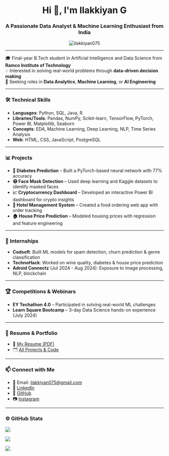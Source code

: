 <h1 align="center">Hi 👋, I'm Ilakkiyan G</h1>
<h3 align="center">A Passionate Data Analyst & Machine Learning Enthusiast from India</h3>

<p align="center">
  <img src="https://komarev.com/ghpvc/?username=ilakkiyan075&label=Profile%20views&color=0e75b6&style=flat" alt="ilakkiyan075" />
</p>

---

🎓 Final-year B.Tech student in Artificial Intelligence and Data Science from **Ramco Institute of Technology**  
💡 Interested in solving real-world problems through **data-driven decision making**  
💼 Seeking roles in **Data Analytics**, **Machine Learning**, or **AI Engineering**

---

### 🛠️ Technical Skills

- **Languages**: Python, SQL, Java, R
- **Libraries/Tools**: Pandas, NumPy, Scikit-learn, TensorFlow, PyTorch, Power BI, Matplotlib, Seaborn
- **Concepts**: EDA, Machine Learning, Deep Learning, NLP, Time Series Analysis
- **Web**: HTML, CSS, JavaScript, PostgreSQL

---

### 📊 Projects

- **🧠 Diabetes Prediction** – Built a PyTorch-based neural network with 77% accuracy
- **😷 Face Mask Detection** – Used deep learning and Kaggle datasets to identify masked faces
- **📈 Cryptocurrency Dashboard** – Developed an interactive Power BI dashboard for crypto insights
- **🍴 Hotel Management System** – Created a food ordering web app with order tracking
- **🏠 House Price Prediction** – Modeled housing prices with regression and feature engineering

---

### 💼 Internships

- **Codsoft**: Built ML models for spam detection, churn prediction & genre classification  
- **TechnoHack**: Worked on wine quality, diabetes & house price prediction  
- **Adroid Connectz** (Jul 2024 - Aug 2024): Exposure to image processing, NLP, blockchain

---

### 🏆 Competitions & Webinars

- **EY Techathon 4.0** – Participated in solving real-world ML challenges  
- **Learn Square Bootcamp** – 3-day Data Science hands-on experience (July 2024)

---

### 📄 Resume & Portfolio

- 📑 [My Resume (PDF)](https://github.com/Ilakkiyan075/Ilakkiyan075/blob/main/Ilakkiyan_Resume.pdf)
- 🗂️ [All Projects & Code](https://github.com/Ilakkiyan075)

---

### 📫 Connect with Me

- 📧 Email: ilakkiyan075@gmail.com  
- 🔗 [LinkedIn](https://www.linkedin.com/in/ilakkiyan-g-349a6b255)  
- 🐙 [GitHub](https://github.com/Ilakkiyan075)  
- 📷 [Instagram](https://instagram.com/-ilakki-007)

---

### ⚙️ GitHub Stats

<p>
  <img src="https://github-profile-trophy.vercel.app/?username=ilakkiyan075&theme=flat&no-frame=true&column=3&margin-w=15" />
</p>

<p>
  <img align="center" src="https://github-readme-stats.vercel.app/api/top-langs/?username=ilakkiyan075&layout=compact" />
</p>

<p>
  <img align="center" src="https://github-readme-streak-stats.herokuapp.com/?user=ilakkiyan075" />
</p>
